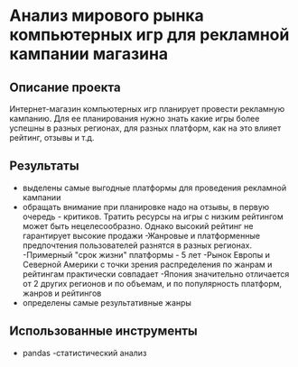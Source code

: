# Анализ мирового рынка компьютерных игр для рекламной кампании магазина

## Описание проекта

Интернет-магазин компьютерных игр планирует провести рекламную кампанию. Для ее планирования нужно знать какие игры более успешны в разных регионах, для разных платформ, как на это влияет рейтинг, отзывы и т.д. 

## Результаты 
 - выделены самые выгодные платформы для проведения рекламной кампании 
- обращать внимание при планировке надо на отзывы, в первую очередь - критиков. Тратить ресурсы на игры с низким рейтингом может быть нецелесообразно. Однако высокий рейтинг не гарантирует высокие продажи
-Жанровые и платформенные предпочтения пользователей разнятся в разных регионах. 
-Примерный "срок жизни" платформы - 5 лет
-Рынок Европы и Северной Америки с точки зрения распределения по жанрам и рейтингам практически совпадает
-Япония значительно отличается от 2 других регионов и по объемам, и по популярность платформ, жанров и рейтингов
- определены самые результативные жанры 

## Использованные инструменты
- pandas
-статистический анализ